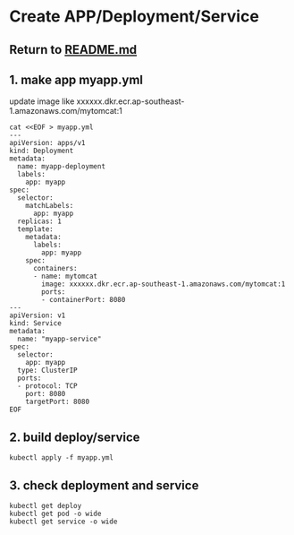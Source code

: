 # Create APP/Deployment/Service

## Return to [README.md](README.md)

## 1. make app myapp.yml
update image like xxxxxx.dkr.ecr.ap-southeast-1.amazonaws.com/mytomcat:1
```
cat <<EOF > myapp.yml
---
apiVersion: apps/v1
kind: Deployment
metadata:
  name: myapp-deployment
  labels:
    app: myapp
spec:
  selector:
    matchLabels:
      app: myapp
  replicas: 1
  template:
    metadata:
      labels:
        app: myapp
    spec:
      containers:
      - name: mytomcat
        image: xxxxxx.dkr.ecr.ap-southeast-1.amazonaws.com/mytomcat:1
        ports:
        - containerPort: 8080
---
apiVersion: v1
kind: Service
metadata:
  name: "myapp-service"
spec:
  selector:
    app: myapp
  type: ClusterIP
  ports:
  - protocol: TCP
    port: 8080
    targetPort: 8080
EOF

```

## 2. build deploy/service
```
kubectl apply -f myapp.yml
```

## 3. check deployment and service
```
kubectl get deploy
kubectl get pod -o wide
kubectl get service -o wide

```
